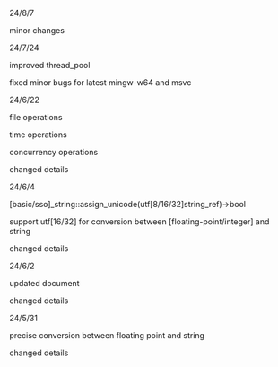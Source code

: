 24/8/7

minor changes

24/7/24

improved thread_pool

fixed minor bugs for latest mingw-w64 and msvc

24/6/22

file operations

time operations

concurrency operations

changed details

24/6/4

[basic/sso]_string::assign_unicode(utf[8/16/32]string_ref)->bool

support utf[16/32] for conversion between [floating-point/integer] and string

changed details

24/6/2

updated document

changed details

24/5/31

precise conversion between floating point and string

changed details
